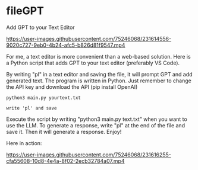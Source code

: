 # fileGPT
Add GPT to your Text Editor



https://user-images.githubusercontent.com/75246068/231614556-9020c727-9eb0-4b24-afc5-b826d81f9547.mp4
  
  

  

For me, a text editor is more convenient than a web-based solution. Here is a Python script that adds GPT to your text editor (preferably VS Code).

By writing "pl" in a text editor and saving the file, it will prompt GPT and add generated text. The program is written in Python. Just remember to change the API key and download the API (pip install OpenAI)

```
python3 main.py yourtext.txt
```

```
write 'pl' and save
```

Execute the script by writing "python3 main.py text.txt" when you want to use the LLM. To generate a response, write "pl" at the end of the file and save it. Then it will generate a response. Enjoy!

Here in action:



https://user-images.githubusercontent.com/75246068/231616255-cfa55608-10d8-4e4a-8f02-2ecb32784a07.mp4

